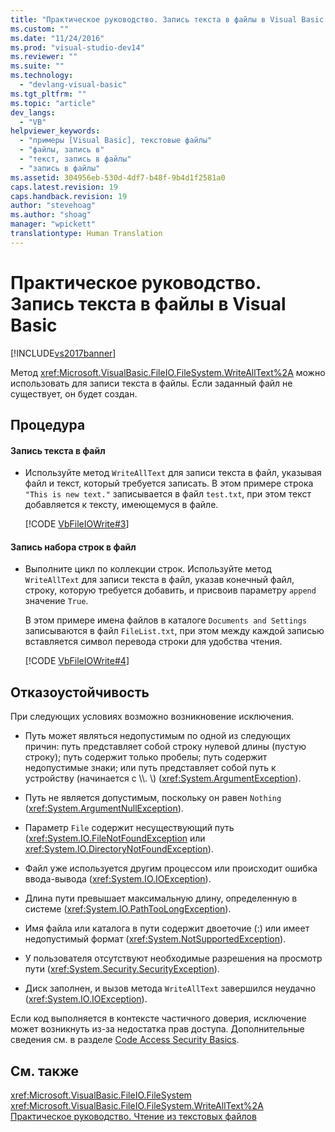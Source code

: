 ```yaml
---
title: "Практическое руководство. Запись текста в файлы в Visual Basic | Microsoft Docs"
ms.custom: ""
ms.date: "11/24/2016"
ms.prod: "visual-studio-dev14"
ms.reviewer: ""
ms.suite: ""
ms.technology: 
  - "devlang-visual-basic"
ms.tgt_pltfrm: ""
ms.topic: "article"
dev_langs: 
  - "VB"
helpviewer_keywords: 
  - "примеры [Visual Basic], текстовые файлы"
  - "файлы, запись в"
  - "текст, запись в файлы"
  - "запись в файлы"
ms.assetid: 304956eb-530d-4df7-b48f-9b4d1f2581a0
caps.latest.revision: 19
caps.handback.revision: 19
author: "stevehoag"
ms.author: "shoag"
manager: "wpickett"
translationtype: Human Translation
---
```

# Практическое руководство. Запись текста в файлы в Visual Basic
[!INCLUDE[vs2017banner](../../../../csharp/includes/vs2017banner.md)]

Метод <xref:Microsoft.VisualBasic.FileIO.FileSystem.WriteAllText%2A> можно использовать для записи текста в файлы.  Если заданный файл не существует, он будет создан.  
  
## Процедура  
  
#### Запись текста в файл  
  
-   Используйте метод `WriteAllText` для записи текста в файл, указывая файл и текст, который требуется записать.  В этом примере строка `"This is new text."` записывается в файл `test.txt`, при этом текст добавляется к тексту, имеющемуся в файле.  
  
     [!CODE [VbFileIOWrite#3](../CodeSnippet/VS_Snippets_VBCSharp/VbFileIOWrite#3)]  
  
#### Запись набора строк в файл  
  
-   Выполните цикл по коллекции строк.  Используйте метод `WriteAllText` для записи текста в файл, указав конечный файл, строку, которую требуется добавить, и присвоив параметру `append` значение `True`.  
  
     В этом примере имена файлов в каталоге `Documents and Settings` записываются в файл `FileList.txt`, при этом между каждой записью вставляется символ перевода строки для удобства чтения.  
  
     [!CODE [VbFileIOWrite#4](../CodeSnippet/VS_Snippets_VBCSharp/VbFileIOWrite#4)]  
  
## Отказоустойчивость  
 При следующих условиях возможно возникновение исключения.  
  
-   Путь может являться недопустимым по одной из следующих причин: путь представляет собой строку нулевой длины \(пустую строку\); путь содержит только пробелы; путь содержит недопустимые знаки; или путь представляет собой путь к устройству \(начинается с \\\\.  \\\) \(<xref:System.ArgumentException>\).  
  
-   Путь не является допустимым, поскольку он равен `Nothing` \(<xref:System.ArgumentNullException>\).  
  
-   Параметр `File` содержит несуществующий путь \(<xref:System.IO.FileNotFoundException> или <xref:System.IO.DirectoryNotFoundException>\).  
  
-   Файл уже используется другим процессом или происходит ошибка ввода\-вывода \(<xref:System.IO.IOException>\).  
  
-   Длина пути превышает максимальную длину, определенную в системе \(<xref:System.IO.PathTooLongException>\).  
  
-   Имя файла или каталога в пути содержит двоеточие \(:\) или имеет недопустимый формат \(<xref:System.NotSupportedException>\).  
  
-   У пользователя отсутствуют необходимые разрешения на просмотр пути \(<xref:System.Security.SecurityException>\).  
  
-   Диск заполнен, и вызов метода `WriteAllText` завершился неудачно \(<xref:System.IO.IOException>\).  
  
 Если код выполняется в контексте частичного доверия, исключение может возникнуть из\-за недостатка прав доступа.  Дополнительные сведения см. в разделе [Code Access Security Basics](../Topic/Code%20Access%20Security%20Basics.md).  
  
## См. также  
 <xref:Microsoft.VisualBasic.FileIO.FileSystem>   
 <xref:Microsoft.VisualBasic.FileIO.FileSystem.WriteAllText%2A>   
 [Практическое руководство. Чтение из текстовых файлов](../../../../visual-basic/developing-apps/programming/drives-directories-files/how-to-read-from-text-files.md)
